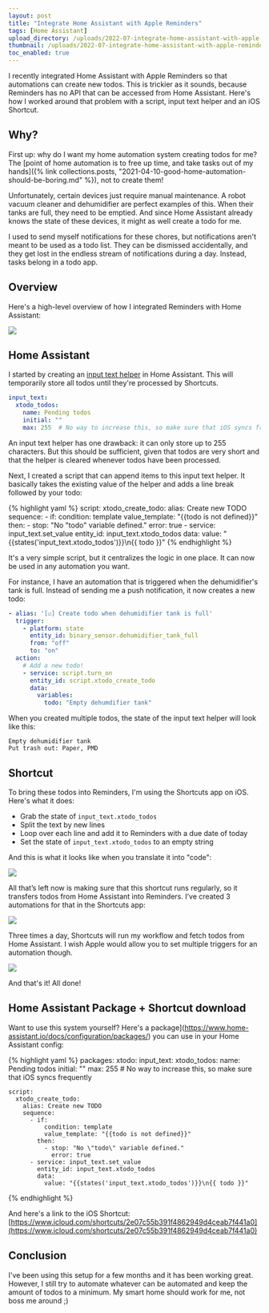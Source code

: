 ```yaml
---
layout: post
title: "Integrate Home Assistant with Apple Reminders"
tags: [Home Assistant]
upload_directory: /uploads/2022-07-integrate-home-assistant-with-apple-reminders/
thumbnail: /uploads/2022-07-integrate-home-assistant-with-apple-reminders/thumb_timeline.jpg
toc_enabled: true
---
```


I recently integrated Home Assistant with Apple Reminders so that automations can create new todos. This is trickier as it sounds, because Reminders has no API that can be accessed from Home Assistant. Here's how I worked around that problem with a script, input text helper and an iOS Shortcut.

<!--more-->

## Why?
First up: why do I want my home automation system creating todos for me? The [point of home automation is to free up time, and take tasks out of my hands]({% link collections.posts, "2021-04-10-good-home-automation-should-be-boring.md" %}), not to create them!

Unfortunately, certain devices just require manual maintenance. A robot vacuum cleaner and dehumidifier are perfect examples of this. When their tanks are full, they need to be emptied. And since Home Assistant already knows the state of these devices, it might as well create a todo for me.

I used to send myself notifications for these chores, but notifications aren't meant to be used as a todo list. They can be dismissed accidentally, and they get lost in the endless stream of notifications during a day. Instead, tasks belong in a todo app.

## Overview
Here's a high-level overview of how I integrated Reminders with Home Assistant:

![](/uploads/2022-07-integrate-home-assistant-with-apple-reminders/home-assistant-apple-reminders-integration.svg)

## Home Assistant
I started by creating an [input text helper](https://www.home-assistant.io/integrations/input_text/) in Home Assistant. This will temporarily store all todos until they're processed by Shortcuts.

```yaml
input_text:
  xtodo_todos:
    name: Pending todos
    initial: ""
    max: 255  # No way to increase this, so make sure that iOS syncs frequently
```

An input text helper has one drawback: it can only store up to 255 characters. But this should be sufficient, given that todos are very short and that the helper is cleared whenever todos have been processed.

Next, I created a script that can append items to this input text helper. It basically takes the existing value of the helper and adds a line break followed by your todo:

{% highlight yaml %}
script:
  xtodo_create_todo:
    alias: Create new TODO
    sequence:
      - if:
          condition: template
          value_template: "{{todo is not defined}}"
        then:
          - stop: "No \"todo\" variable defined."
            error: true
      - service: input_text.set_value
        entity_id: input_text.xtodo_todos
        data:
          value: "{{states('input_text.xtodo_todos')}}\n{{ todo }}"
{% endhighlight %}

It's a very simple script, but it centralizes the logic in one place. It can now be used in any automation you want. 

For instance, I have an automation that is triggered when the dehumidifier's tank is full. Instead of sending me a push notification, it now creates a new todo:

```yaml
- alias: '[☑️] Create todo when dehumidifier tank is full'
  trigger:
    - platform: state
      entity_id: binary_sensor.dehumidifier_tank_full
      from: "off"
      to: "on"
  action:
    # Add a new todo!
    - service: script.turn_on
      entity_id: script.xtodo_create_todo
      data:
        variables:
          todo: "Empty dehumdifier tank"
```

When you created multiple todos, the state of the input text helper will look like this:

```
Empty dehumidifier tank
Put trash out: Paper, PMD
```

## Shortcut
To bring these todos into Reminders, I'm using the Shortcuts app on iOS. Here's what it does:

* Grab the state of `input_text.xtodo_todos`
* Split the text by new lines
* Loop over each line and add it to Reminders with a due date of today
* Set the state of `input_text.xtodo_todos` to an empty string

And this is what it looks like when you translate it into "code":

![](/uploads/2022-07-integrate-home-assistant-with-apple-reminders/home_assistant_apple_reminders_shortcut_integration.png)

All that’s left now is making sure that this shortcut runs regularly, so it transfers todos from Home Assistant into Reminders. I’ve created 3 automations for that in the Shortcuts app:

![](/uploads/2022-07-integrate-home-assistant-with-apple-reminders/shortcuts-schedule.png)

Three times a day, Shortcuts will run my workflow and fetch todos from Home Assistant. I wish Apple would allow you to set multiple triggers for an automation though.

![](/uploads/2022-07-integrate-home-assistant-with-apple-reminders/shortcuts-schedule2.png)

And that's it! All done!


## Home Assistant Package + Shortcut download
Want to use this system yourself? Here's a package](https://www.home-assistant.io/docs/configuration/packages/) you can use in your Home Assistant config:

{% highlight yaml %}
packages:
  xtodo:
    input_text:
      xtodo_todos:
        name: Pending todos
        initial: ""
        max: 255  # No way to increase this, so make sure that iOS syncs frequently

    script:
      xtodo_create_todo:
        alias: Create new TODO
        sequence:
          - if:
              condition: template
              value_template: "{{todo is not defined}}"
            then:
              - stop: "No \"todo\" variable defined."
                error: true
          - service: input_text.set_value
            entity_id: input_text.xtodo_todos
            data:
              value: "{{states('input_text.xtodo_todos')}}\n{{ todo }}"

{% endhighlight %}


And here's a link to the iOS Shortcut: [https://www.icloud.com/shortcuts/2e07c55b391f4862949d4ceab7f441a0](https://www.icloud.com/shortcuts/2e07c55b391f4862949d4ceab7f441a0)


## Conclusion
I've been using this setup for a few months and it has been working great. However, I still try to automate whatever can be automated and keep the amount of todos to a minimum. My smart home should work for me, not boss me around ;)
